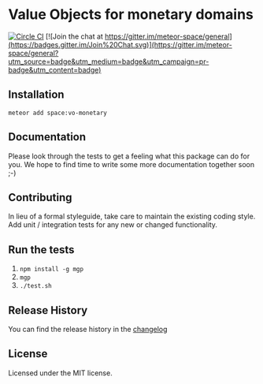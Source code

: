 # Value Objects for monetary domains

[![Circle CI](https://circleci.com/gh/meteor-space/vo-monetary/tree/feature%2Fimprove-vo-monetary.svg?style=svg)](https://circleci.com/gh/meteor-space/vo-monetary/tree/feature%2Fimprove-vo-monetary)
[![Join the chat at https://gitter.im/meteor-space/general](https://badges.gitter.im/Join%20Chat.svg)](https://gitter.im/meteor-space/general?utm_source=badge&utm_medium=badge&utm_campaign=pr-badge&utm_content=badge)

## Installation
`meteor add space:vo-monetary`

## Documentation
Please look through the tests to get a feeling what this package can do for you.
We hope to find time to write some more documentation together soon ;-)

## Contributing
In lieu of a formal styleguide, take care to maintain the existing coding style.
Add unit / integration tests for any new or changed functionality.

## Run the tests
1. `npm install -g mgp`
2. `mgp`
3. `./test.sh`

## Release History
You can find the release history in the [changelog](https://github.com/meteor-space/vo-monetary/blob/master/CHANGELOG.md)

## License
Licensed under the MIT license.